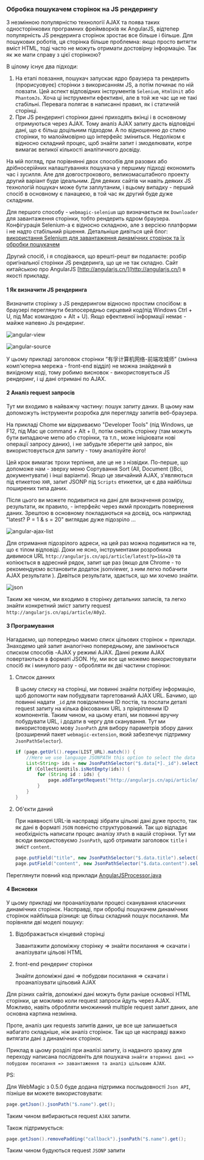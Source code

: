 ### Обробка пошукачем сторінок на JS рендерингу

З незмінною популярністю технології AJAX та поява таких односторінкових програмних фреймворків як AngularJS, відтепер популярність JS рендеринга сторінок зростає все більше і більше. Для пошукових роботів, ця сторінка більше проблемна: якщо просто витягти вміст HTML, тоді часто не можуть отримати достовірну інформацію. Так як же мати справу з цієї сторінкою?

В цілому існує два підходи:

1. На етапі повзання, пошукач запускає ядро браузера та рендерить (прорисуовуеє) сторінки з викорисанням JS, а потім починає по ній повзати. Цей аспект відповідних інструментів `Selenium`, `HtmlUnit` або `PhantomJs`. Хоча ці інструменти ефективні, але в той же час ще не такі стабільні. Перевага полягає в написанні правил, як і статичній сторінці.
2. При JS рендерингі сторінки данні приходять вкінці і в основному отримуються через AJAX. Тому аналіз AJAX запиту дасть відповідні дані, що є більш доцільним підходом. А по відношенню до стилю сторінки, то малоймовірно що інтерфейс зміниться. Недоліком є відносно складний процес, щоб знайти запит і змоделювати, котре вимагає великої кількості аналітичного досвіду.

На мій погляд, при порівнянні двох способів для разових або дрібносерійних налаштуваннях пошукача у першиму підході економить час і зусилля. Але для довгострокового, великомасштабного проекту другий варіант буде ідеальним. Для деяких сайтів чи навіть деяких JS технологій пошукач може бути заплутаним, і вцьому випадку - перший спосіб в основному є панацеєю, в той час як другий буде дуже складним.

Для першого способу - `webmagic-selenium`  що визначається як `Downloader` для завантаження сторінки, тобто рендерить ядром браузера. Конфігурація Selenium-а є відносно складною, але з версією платформи і не надто стабільний рішення. Детальніше дивіться цей блог: [використання Selenium для завантаження динамічних сторінок та їх обробки пошукачем](http://my.oschina.net/flashsword/blog/147334)

Другий спосіб, і я сподіваюся, що врешті-решт ви подалаєте: розбір оригінальної сторінки  JS рендеринга, що це не так складно. Сайт китайською про AngularJS [http://angularjs.cn/](http://angularjs.cn/) в якості прикладу.

#### 1 Як визначити JS рендеринга

Визначити сторінку з JS рендерингом відносно простим спосібом: в браузері переглянути безпосередньо сирцевий код(під Windows Ctrl + U, під Mac командою + Alt + U). Якщо ефективної інформації немає - майже напевно Js рендеринг.

![angular-view](http://webmagic.qiniudn.com/oscimages/214310_cMYk_190591.png)

![angular-source](http://webmagic.qiniudn.com/oscimages/214226_8s1v_190591.png)

У цьому прикладі заголовок сторінки “有孚计算机网络-前端攻城师” (змінна комп'ютерна мережа - front-end відділ) не можна знайдений в вихідному коді, тому робимо висновок - використовується JS рендеринг, і ці дані отримані по AJAX.

#### 2 Аналіз request запросів

Тут ми входимо в найважчу частину: пошук запиту даних. В цьому нам допоможуть інструменти розробка для перегляду запитів веб-браузера.

На прикладі Chome ми відкриваємо "Developer Tools" (під Windows, це F12, під Mac це command + Alt + I), потім оновіть сторінку (там можуть бути випадаюче метю або сторінки, та т.п., може ініціювати нові операції запросу даних), і не забудьте зберегти цей запрос, він використовується для запиту - тому аналізуйте його!

Цей крок вимагає трохи терпіння, але це не з нізвідки. По-перше, що допоможе нам - зверху меню Сортування Sort (All, Document ()Всі, документувати) і інші варіанти). Якщо це звичайний AJAX, з'являються під етикетою `XHR`, запит JSONP під `Scripts` етикетки, це є два найбільш поширених типа даних.

Після цього ви можете подивитися на дані для визначення розміру, результати, як правило, - інтерфейс через якмй проходить повернення даних. Зрештою в основному покладаються на досвід, ось наприклад "latest? P = 1 & s = 20" виглядає дуже підозріло ...

![angular-ajax-list](http://webmagic.qiniudn.com/oscimages/233924_6rXz_190591.png)

Для отримання підозрілого адреси, на цей раз можна подивитися на те, що є тілом відповіді. Доки не ясно, інструментами розробника дивимося URL `http://angularjs.cn/api/article/latest?p=1&s=20` та копіюється в адресний рядок, запит ще раз (якщо для Chrome - то рекомендуємо встановити додаток jsonviewer, з ним легко побачити AJAX результати ). Дивіться результати, здається, що ми хочемо знайти.

![json](http://webmagic.qiniudn.com/oscimages/235310_8gHe_190591.png)

Таким же чином, ми входимо в сторінку детальних записів, та легко знайти конкретний зміст запиту request `http://angularjs.cn/api/article/A0y2`.

#### 3 Програмування

Нагадаємо, що попередньо маємо списк цільових сторінок + приклади. Знаходемо цей запит аналогічно попередньому, але замінюється списком способів -AJAX у режимі AJAX. Данні режим AJAX повертаються в форматі JSON. Ну, ми все ще можемо використовувати спосіб як і минулого разу - обробляти як дві частини сторінки:

1. Список данних

    В цьому списку на сторінці, ми повинні знайти потрібну інформацію, щоб допомогти нам побудувати таргетований AJAX URL. Бачимо, що повинні надати `_id` для повідомлення ID постів, та послати деталі request запиту на кілька фіксованих URL з прікріпленим ID компонентів. Таким чином, на цьому етапі, ми повинні вручну побудувати URL, і додати в чергу для сканування. Тут ми використовуємо мову `JsonPath` для вибору параметрів збору даних (розширений пакет `webmagic-extension`, який забезпечує підтримку `JsonPathSelector`).

	```java
    if (page.getUrl().regex(LIST_URL).match()) {
        //Here we use language JSONPATH this option to select the data
        List<String> ids = new JsonPathSelector("$.data[*]._id").selectList(page.getRawText());
        if (CollectionUtils.isNotEmpty(ids)) {
            for (String id : ids) {
                page.addTargetRequest("http://angularjs.cn/api/article/"+id);
            }
        }
    }
	```

2. Об'єкти даний

    При наявності URL-ів насправді зібрати цільові дані дуже просто, так як дані в форматі `JSON` повністю структурований. Так що відпадає необхідність написати процес аналізу `XPath` в нашій сторінки. Тут ми всюди використовуємо `JsonPath`, щоб отримати заголовок `title` і зміст `content`.

	```java
    page.putField("title", new JsonPathSelector("$.data.title").select(page.getRawText()));
    page.putField("content", new JsonPathSelector("$.data.content").select(page.getRawText()));
    ```

Переглянути повний код приклади [AngularJSProcessor.java](https://github.com/code4craft/webmagic/blob/master/webmagic-samples/src/main/java/us/codecraft/webmagic/samples/AngularJSProcessor.java)

#### 4 Висновки

У цьому прикладі ми проаналізували процесі сканування класичних динамічних сторінок. Насправді, при обробці пошукачем динамічних сторінок найбільша різниця: це більш складний пошук посилання. Ми порівняли дві моделі пошуку:

1.  Відображається кінцевий сторінці

    Завантажити допоміжну сторінку => знайти посилання => скачати і аналізувати цільові HTML

2. front-end рендеринг сторінки

    Знайти допоміжні дані => побудови посилання => скачати і проаналізувати цільовий AJAX

Для різних сайтів, допоміжні дані можуть були раніше основної HTML сторінки, це можливо коли request запроси йдуть через AJAX. Можливо, навіть обробляти множинний multiple request запит даних, але основна картина незмінна.

Проте, аналіз цих requests запитів даних, це все ще залишаеться набагато складніше, ніж аналіз сторінок. Так що це насправді важко витягати дані з динамічних сторінок.

Приклад в цьому розділі при аналізі запиту, із наданого зразку для переходу написана послідовніть для пошукача `знайти вторинні дані => побудови посилання => завантаження та аналіз цільовим AJAX`.

PS:

Для WebMagic з 0.5.0 буде додана підтримка послыдовності `Json API`, пізніше ви можете використовувати:

```java
page.getJson().jsonPath("$.name").get();
```
Таким чином вибираються request `AJAX` запити.

Також підтримується:
```java
page.getJson().removePadding("callback").jsonPath("$.name").get();
```
Таким чином будуються request `JSONP` запити
